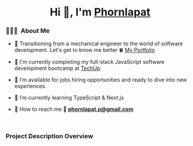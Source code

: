 <h1 align="center">Hi 👋, I'm <a href="https://100rabhcsmc.github.io/Me.io/" target="blank">
Phornlapat</a></h1>

### 👨🏻‍💻 &nbsp;About Me

- 🤝 Transitioning from a mechanical engineer to the world of software development. Let's get to know me better 🍀 <a href="https://www.techupth.com/" target="blank">My Portfolio</a>  

- 🌱 I'm currently completing my full-stack JavaScript software development bootcamp at <a href="https://www.techupth.com/" target="blank">TechUp</a>

- 🤝 I’m available for jobs hiring opportunities and ready to dive into new experiences.

- 🌱 I’m currently learning TypeScript & Next.js 

- 🤝 How to reach me 📩 **phornlapat.p@gmail.com**
<br/>

### Project Description Overview




